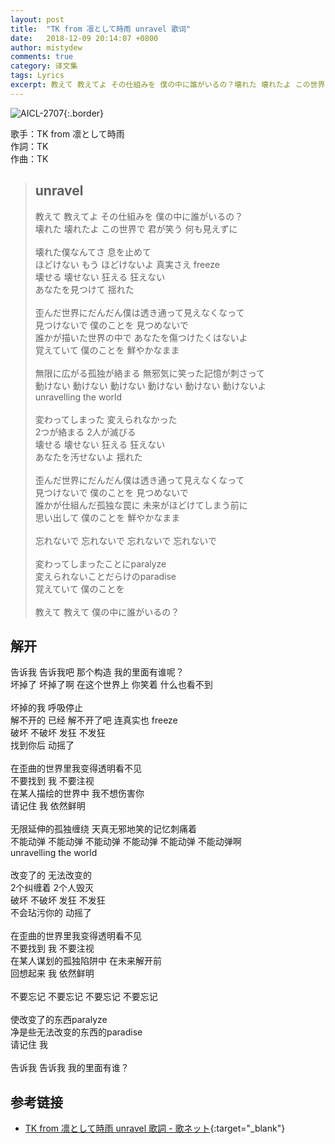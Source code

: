```yaml
---
layout: post
title:  "TK from 凛として時雨 unravel 歌词"
date:   2018-12-09 20:14:07 +0800
author: mistydew
comments: true
category: 译文集
tags: Lyrics
excerpt: 教えて 教えてよ その仕組みを 僕の中に誰がいるの？壊れた 壊れたよ この世界で 君が笑う 何も見えずに。
---
```

![AICL-2707](https://www.generasia.com/w/images/thumb/9/9b/unravelC.jpg/674px-unravelC.jpg){:.border}

歌手：TK from 凛として時雨<br>
作詞：TK<br>
作曲：TK

<blockquote class="original">
  <h2>unravel</h2>
  <p>
    教えて 教えてよ その仕組みを 僕の中に誰がいるの？<br>
    壊れた 壊れたよ この世界で 君が笑う 何も見えずに<br>
    <br>
    壊れた僕なんてさ 息を止めて<br>
    ほどけない もう ほどけないよ 真実さえ freeze<br>
    壊せる 壊せない 狂える 狂えない<br>
    あなたを見つけて 揺れた<br>
    <br>
    歪んだ世界にだんだん僕は透き通って見えなくなって<br>
    見つけないで 僕のことを 見つめないで<br>
    誰かが描いた世界の中で あなたを傷つけたくはないよ<br>
    覚えていて 僕のことを 鮮やかなまま<br>
    <br>
    無限に広がる孤独が絡まる 無邪気に笑った記憶が刺さって<br>
    動けない 動けない 動けない 動けない 動けない 動けないよ<br>
    unravelling the world<br>
    <br>
    変わってしまった 変えられなかった<br>
    2つが絡まる 2人が滅びる<br>
    壊せる 壊せない 狂える 狂えない<br>
    あなたを汚せないよ 揺れた<br>
    <br>
    歪んだ世界にだんだん僕は透き通って見えなくなって<br>
    見つけないで 僕のことを 見つめないで<br>
    誰かが仕組んだ孤独な罠に 未来がほどけてしまう前に<br>
    思い出して 僕のことを 鮮やかなまま<br>
    <br>
    忘れないで 忘れないで 忘れないで 忘れないで<br>
    <br>
    変わってしまったことにparalyze<br>
    変えられないことだらけのparadise<br>
    覚えていて 僕のことを<br>
    <br>
    教えて 教えて 僕の中に誰がいるの？
  </p>
</blockquote>

<div class="translation">
  <h2>解开</h2>
  <p>
    告诉我 告诉我吧 那个构造 我的里面有谁呢？<br>
    坏掉了 坏掉了啊 在这个世界上 你笑着 什么也看不到<br>
    <br>
    坏掉的我 呼吸停止<br>
    解不开的 已经 解不开了吧 连真实也 freeze<br>
    破坏 不破坏 发狂 不发狂<br>
    找到你后 动摇了<br>
    <br>
    在歪曲的世界里我变得透明看不见<br>
    不要找到 我 不要注视<br>
    在某人描绘的世界中 我不想伤害你<br>
    请记住 我 依然鲜明<br>
    <br>
    无限延伸的孤独缠绕 天真无邪地笑的记忆刺痛着<br>
    不能动弹 不能动弹 不能动弹 不能动弹 不能动弹 不能动弹啊<br>
    unravelling the world<br>
    <br>
    改变了的 无法改变的<br>
    2个纠缠着 2个人毁灭<br>
    破坏 不破坏 发狂 不发狂<br>
    不会玷污你的 动摇了<br>
    <br>
    在歪曲的世界里我变得透明看不见<br>
    不要找到 我 不要注视<br>
    在某人谋划的孤独陷阱中 在未来解开前<br>
    回想起来 我 依然鲜明<br>
    <br>
    不要忘记 不要忘记 不要忘记 不要忘记<br>
    <br>
    使改变了的东西paralyze<br>
    净是些无法改变的东西的paradise<br>
    请记住 我<br>
    <br>
    告诉我 告诉我 我的里面有谁？
  </p>
</div>

## 参考链接

* [TK from 凛として時雨 unravel 歌詞 - 歌ネット](https://www.uta-net.com/song/167353/){:target="_blank"}
